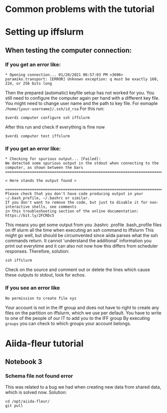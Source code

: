 # Common problems with the tutorial

# Setting up iffslurm

## When testing the computer connection:

### If you get an error like:
```
* Opening connection... 01/20/2021 06:57:03 PM <3696> paramiko.transport: [ERROR] Unknown exception: q must be exactly 160, 224, or 256 bits long
```
Then the prepared (automatic) keyfile setup has not worked for you.
You still need to configure the computer again per hand with a different key file.
You might need to change user name and the path to key file. For exmaple `/home/{your-username}/.ssh/id_rsa`
For this run:
```
$verdi computer configure ssh iffslurm

```
After this run and check if everything is fine now 
```
$verdi computer test iffslurm
```

### If you get an error like:
```
* Checking for spurious output... [Failed]: 
We detected some spurious output in the stdout when connecting to the computer, as shown between the bars
=====================================================================================================

< Here stands the output found >

=====================================================================================================
Please check that you don't have code producing output in your ~/.bash_profile, ~/.bashrc or similar.
If you don't want to remove the code, but just to disable it for non-interactive shells, see comments
in this troubleshooting section of the online documentation: https://bit.ly/2FCRDc5
```
This means you get some output from you .bashrc .profile .bash_profile files on iff slurm all the time when executing an ssh command to iffslurm
This might go well, but should be circumvented since aiida parses what the ssh commands return. It cannot 'understand the additional' information you print out everytime and it can also not now how this differs from scheduler responses.
Therefore, solution:
```
ssh iffslurm
```
Check on the source and comment out or delete the lines which cause these outputs to stdout, look for echos.


### If you see an error like
```
No permission to create file xyz
```
Your account is not in the iff group and does not have to right to create any files on the partition on iffslurm, which we use per default.
You have to write to one of the people of our IT to add you to the IFF group
By executing `groups` you can check to which groups your account belongs.


# Aiida-fleur tutorial

## Notebook 3

### Schema file not found error
This was related to a bug we had when creating new data from shared data, which is solved now.
Solution:
```
cd /opt/aiida-fleur/
git pull
```
